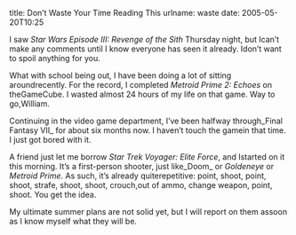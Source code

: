 title: Don&#x02bc;t Waste Your Time Reading This
urlname: waste
date: 2005-05-20T10:25

I saw _Star Wars Episode III: Revenge of the Sith_ Thursday night, but Ican&#x02bc;t make any comments until I know everyone has seen it already. Idon&#x02bc;t want to spoil anything for you.

What with school being out, I have been doing a lot of sitting aroundrecently. For the record, I completed _Metroid Prime 2: Echoes_ on theGameCube. I wasted almost 24 hours of my life on that game. Way to go,William.

Continuing in the video game department, I&#x02bc;ve been halfway through_Final Fantasy VII_ for about six months now. I haven&#x02bc;t touch the gamein that time. I just got bored with it.

A friend just let me borrow _Star Trek Voyager: Elite Force_, and Istarted on it this morning. It&#x02bc;s a first-person shooter, just like_Doom_ or _Goldeneye_ or _Metroid Prime_. As such, it&#x02bc;s already quiterepetitive: point, shoot, point, shoot, strafe, shoot, shoot, crouch,out of ammo, change weapon, point, shoot. You get the idea.

My ultimate summer plans are not solid yet, but I will report on them assoon as I know myself what they will be.